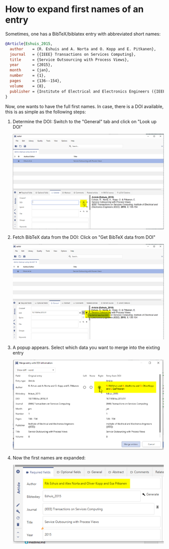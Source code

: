 # How to expand first names of an entry

Sometimes, one has a BibTeX/biblatex entry with abbreviated short names:

```bibtex
@Article{Eshuis_2015,
  author    = {R. Eshuis and A. Norta and O. Kopp and E. Pitkanen},
  journal   = {{IEEE} Transactions on Services Computing},
  title     = {Service Outsourcing with Process Views},
  year      = {2015},
  month     = {jan},
  number    = {1},
  pages     = {136--154},
  volume    = {8},
  publisher = {Institute of Electrical and Electronics Engineers ({IEEE})},
}
```

Now, one wants to have the full first names. In case, there is a DOI available, this is as simple as the following steps:

1.  Determine the DOI: Switch to the "General" tab and click on "Look up DOI"

    ![Screenshot of determine DOI](<../.gitbook/assets/expand-firstnames-step-1 (1).png>)
2.  Fetch BibTeX data from the DOI: Click on "Get BibTeX data from DOI"

    ![Screenshot of get BibTeX data from DOI](<../.gitbook/assets/expand-firstnames-step-2 (1).png>)
3.  A popup appears. Select which data you want to merge into the eixting entry

    ![Screenshot of Merge Entries Dialog](<../.gitbook/assets/expand-firstnames-step-3 (1).png>)
4.  Now the first names are expanded:

    ![Screenshot of Result](<../.gitbook/assets/expand-firstnames-step-4 (1).png>)
